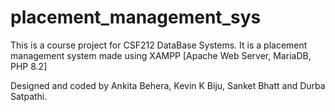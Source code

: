 # placement_management_sys

This is a course project for CSF212 DataBase Systems.
It is a placement management system made using XAMPP [Apache Web Server, MariaDB, PHP 8.2]

Designed and coded by Ankita Behera, Kevin K Biju, Sanket Bhatt and Durba Satpathi.
